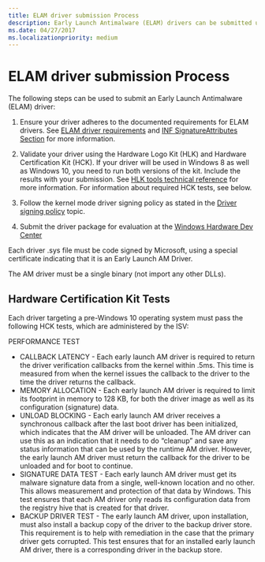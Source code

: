 ```yaml
---
title: ELAM driver submission Process
description: Early Launch Antimalware (ELAM) drivers can be submitted using the listed steps to ensure validation and adherence to documented requirements
ms.date: 04/27/2017
ms.localizationpriority: medium
---
```

# ELAM driver submission Process

The following steps can be used to submit an Early Launch Antimalware (ELAM) driver:

1. Ensure your driver adheres to the documented requirements for ELAM drivers.  See [ELAM driver requirements](elam-driver-requirements.md) and [INF SignatureAttributes Section](inf-signatureattributes-section.md) for more information.

2. Validate your driver using the Hardware Logo Kit (HLK) and Hardware Certification Kit (HCK). If your driver will be used in Windows 8 as well as Windows 10, you need to run both versions of the kit. Include the results with your submission. See [HLK tools technical reference](/windows-hardware/test/hlk/user/hlk-tools-technical-reference) for more information. For information about required HCK tests, see below.

3. Follow the kernel mode driver signing policy as stated in the [Driver signing policy](./kernel-mode-code-signing-policy--windows-vista-and-later-.md) topic.

4. Submit the driver package for evaluation at the [Windows Hardware Dev Center](https://developer.microsoft.com/windows)

Each driver .sys file must be code signed by Microsoft, using a special certificate indicating that it is an Early Launch AM Driver.

The AM driver must be a single binary (not import any other DLLs).

## Hardware Certification Kit Tests


Each driver targeting a pre-Windows 10 operating system must pass the following HCK tests, which are administered by the ISV:

PERFORMANCE TEST
-   CALLBACK LATENCY - Each early launch AM driver is required to return the driver verification callbacks from the kernel within .5ms. This time is measured from when the kernel issues the callback to the driver to the time the driver returns the callback.
-   MEMORY ALLOCATION - Each early launch AM driver is required to limit its footprint in memory to 128 KB, for both the driver image as well as its configuration (signature) data.
-   UNLOAD BLOCKING - Each early launch AM driver receives a synchronous callback after the last boot driver has been initialized, which indicates that the AM driver will be unloaded. The AM driver can use this as an indication that it needs to do “cleanup” and save any status information that can be used by the runtime AM driver. However, the early launch AM driver must return the callback for the driver to be unloaded and for boot to continue.
-   SIGNATURE DATA TEST - Each early launch AM driver must get its malware signature data from a single, well-known location and no other. This allows measurement and protection of that data by Windows. This test ensures that each AM driver only reads its configuration data from the registry hive that is created for that driver.
-   BACKUP DRIVER TEST - The early launch AM driver, upon installation, must also install a backup copy of the driver to the backup driver store. This requirement is to help with remediation in the case that the primary driver gets corrupted. This test ensures that for an installed early launch AM driver, there is a corresponding driver in the backup store.
